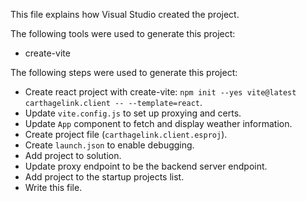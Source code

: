 This file explains how Visual Studio created the project.

The following tools were used to generate this project:
- create-vite

The following steps were used to generate this project:
- Create react project with create-vite: `npm init --yes vite@latest carthagelink.client -- --template=react`.
- Update `vite.config.js` to set up proxying and certs.
- Update `App` component to fetch and display weather information.
- Create project file (`carthagelink.client.esproj`).
- Create `launch.json` to enable debugging.
- Add project to solution.
- Update proxy endpoint to be the backend server endpoint.
- Add project to the startup projects list.
- Write this file.
